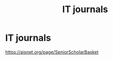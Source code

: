 ﻿---
layout: post
title: IT journals 
categories: [journals]
tags: [journals]
---

# IT journals 

https://aisnet.org/page/SeniorScholarBasket 
